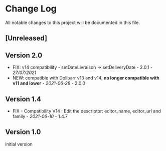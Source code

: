 # Change Log
All notable changes to this project will be documented in this file.

## [Unreleased]

## Version 2.0

- FIX: v14 compatibility - setDateLivraison -> setDeliveryDate - 2.0.1 - *27/07/2021*
- NEW: compatible with Dolibarr v13 and v14, **no longer compatible with v11 and lower** - *2021-06-28* - 2.0.0

## Version 1.4

- FIX - Compatibility V14 : Edit the descriptor: editor_name, editor_url and family - *2021-06-10* - 1.4.7


## Version 1.0

initial version
